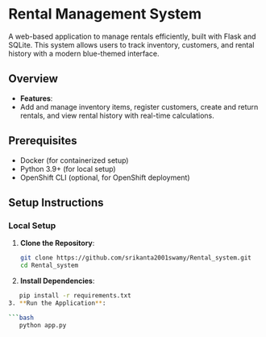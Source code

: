 # Rental Management System

A web-based application to manage rentals efficiently, built with Flask and SQLite. This system allows users to track inventory, customers, and rental history with a modern blue-themed interface.

## Overview

- **Features**:
- Add and manage inventory items, register customers, create and return rentals, and view rental history with real-time calculations.

## Prerequisites

- Docker (for containerized setup)
- Python 3.9+ (for local setup)
- OpenShift CLI (optional, for OpenShift deployment)

## Setup Instructions

### Local Setup

1. **Clone the Repository**:

   ```bash
   git clone https://github.com/srikanta2001swamy/Rental_system.git
   cd Rental_system
2. **Install Dependencies**:

```bash
   pip install -r requirements.txt
3. **Run the Application**:

```bash
   python app.py
